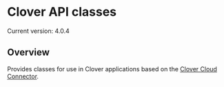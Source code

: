 # Clover API classes

Current version: 4.0.4

## Overview

Provides classes for use in Clover applications based on the [Clover Cloud Connector](https://github.com/clover/remote-pay-cloud).
